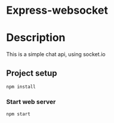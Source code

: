 # Express-websocket
# Description
This is a simple chat api, using socket.io

## Project setup
```
npm install
```

### Start web server
```
npm start
```
